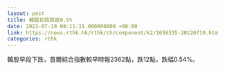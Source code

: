 ```yaml
---
layout: post
title: 韓股初段跌逾0.5%
date: 2022-07-19 08:11:11.000000000 +08:00
link: https://news.rthk.hk/rthk/ch/component/k2/1658335-20220719.htm
categories: rthk
---
```


韓股早段下跌，首爾綜合指數較早時報2362點，跌12點，跌幅0.54%。
